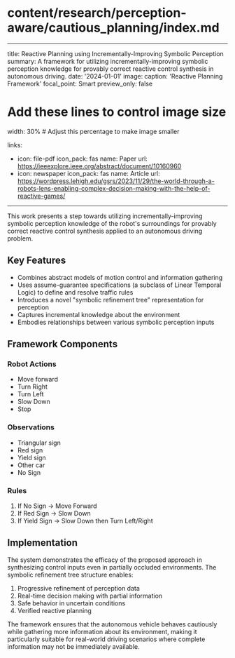 # content/research/perception-aware/cautious_planning/index.md
---
title: Reactive Planning using Incrementally-Improving Symbolic Perception
summary: A framework for utilizing incrementally-improving symbolic perception knowledge for provably correct reactive control synthesis in autonomous driving.
date: '2024-01-01'
image:
  caption: 'Reactive Planning Framework'
  focal_point: Smart
  preview_only: false
  # Add these lines to control image size
  width: 30%    # Adjust this percentage to make image smaller

links:
  - icon: file-pdf
    icon_pack: fas
    name: Paper
    url: https://ieeexplore.ieee.org/abstract/document/10160960
  - icon: newspaper
    icon_pack: fas
    name: Article
    url: https://wordpress.lehigh.edu/gsrs/2023/11/29/the-world-through-a-robots-lens-enabling-complex-decision-making-with-the-help-of-reactive-games/
---

This work presents a step towards utilizing incrementally-improving symbolic perception knowledge of the robot's surroundings for provably correct reactive control synthesis applied to an autonomous driving problem.

## Key Features

- Combines abstract models of motion control and information gathering
- Uses assume-guarantee specifications (a subclass of Linear Temporal Logic) to define and resolve traffic rules
- Introduces a novel "symbolic refinement tree" representation for perception
- Captures incremental knowledge about the environment
- Embodies relationships between various symbolic perception inputs

## Framework Components

### Robot Actions
- Move forward
- Turn Right
- Turn Left
- Slow Down
- Stop

### Observations
- Triangular sign
- Red sign
- Yield sign
- Other car
- No Sign

### Rules
1. If No Sign → Move Forward
2. If Red Sign → Slow Down
3. If Yield Sign → Slow Down then Turn Left/Right

## Implementation

The system demonstrates the efficacy of the proposed approach in synthesizing control inputs even in partially occluded environments. The symbolic refinement tree structure enables:

1. Progressive refinement of perception data
2. Real-time decision making with partial information
3. Safe behavior in uncertain conditions
4. Verified reactive planning

The framework ensures that the autonomous vehicle behaves cautiously while gathering more information about its environment, making it particularly suitable for real-world driving scenarios where complete information may not be immediately available.
